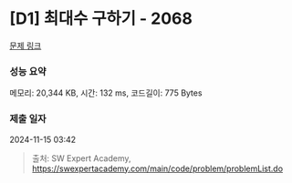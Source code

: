 # [D1] 최대수 구하기 - 2068 

[문제 링크](https://swexpertacademy.com/main/code/problem/problemDetail.do?contestProbId=AV5QQhbqA4QDFAUq) 

### 성능 요약

메모리: 20,344 KB, 시간: 132 ms, 코드길이: 775 Bytes

### 제출 일자

2024-11-15 03:42



> 출처: SW Expert Academy, https://swexpertacademy.com/main/code/problem/problemList.do